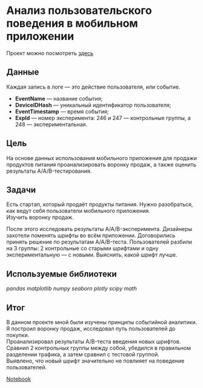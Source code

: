 #  Анализ пользовательского поведения в мобильном приложении

Проект можно посмотреть [здесь](https://nbviewer.jupyter.org/github/Alexandr-90/yandex-praktikum-projects/blob/master/user-behaviour-mob-app-aab-test/user-behaviour-mob-app-aab-test.ipynb)

## Данные

Каждая запись в логе — это действие пользователя, или событие.  
- __EventName__ — название события;
- __DeviceIDHash__ — уникальный идентификатор пользователя;
- __EventTimestamp__ — время события;
- __ExpId__ — номер эксперимента: 246 и 247 — контрольные группы, а 248 — экспериментальная.

## Цель

На основе данных использования мобильного приложения для продажи продуктов питания проанализировать воронку продаж, а также оценить результаты A/A/B-тестирования.  

## Задачи

Есть стартап, который продаёт продукты питания. Нужно разобраться, как ведут себя пользователи мобильного приложения.  
Изучить воронку продаж.  

После этого исследовать результаты A/A/B-эксперимента. Дизайнеры захотели поменять шрифты во всём приложении. Договорились принять решение по результатам A/A/B-теста. Пользователей разбили на 3 группы: 2 контрольные со старыми шрифтами и одну экспериментальную — с новыми. Выяснить, какой шрифт лучше.  


## Используемые библиотеки

*pandas
matplotlib
numpy
seaborn
plotly
scipy
math*

## Итог

В данном проекте мной были изучены принципы событийной аналитики.  
Я построил воронку продаж, исследовал путь пользователей до покупки.  
Проанализировал результаты A/B-теста введения новых шрифтов.  
Сравнил 2 контрольных группы между собой, убедился в правильном разделении трафика, а затем сравнил с тестовой группой.  
Выявлено, что новый шрифт значительно не повлияет на поведение пользователей.  

[Notebook](https://nbviewer.jupyter.org/github/Alexandr-90/yandex-praktikum-projects/blob/master/user-behaviour-mob-app-aab-test/user-behaviour-mob-app-aab-test.ipynb)